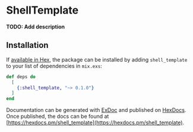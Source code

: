 # ShellTemplate

**TODO: Add description**

## Installation

If [available in Hex](https://hex.pm/docs/publish), the package can be installed
by adding `shell_template` to your list of dependencies in `mix.exs`:

```elixir
def deps do
  [
    {:shell_template, "~> 0.1.0"}
  ]
end
```

Documentation can be generated with [ExDoc](https://github.com/elixir-lang/ex_doc)
and published on [HexDocs](https://hexdocs.pm). Once published, the docs can
be found at [https://hexdocs.pm/shell_template](https://hexdocs.pm/shell_template).

